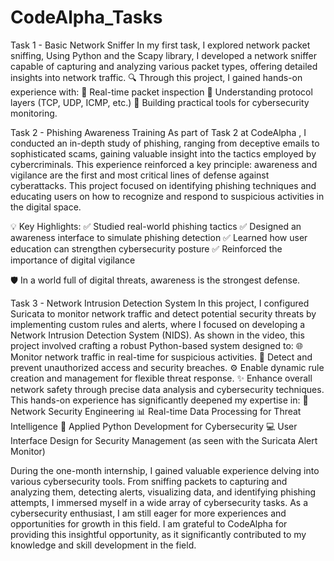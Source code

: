 # CodeAlpha_Tasks

Task 1 - Basic Network Sniffer 
In my first task, I explored network packet sniffing, Using Python and the Scapy library, I developed a network sniffer capable of capturing and analyzing various packet types, offering detailed insights into network traffic. 
🔍 Through this project, I gained hands-on experience with:
 📌 Real-time packet inspection
 📌 Understanding protocol layers (TCP, UDP, ICMP, etc.)
 📌 Building practical tools for cybersecurity monitoring.

 Task 2 - Phishing Awareness Training
 As part of Task 2 at CodeAlpha , I conducted an in-depth study of phishing, ranging from deceptive emails to sophisticated scams, gaining valuable insight into the tactics employed by cybercriminals.
This experience reinforced a key principle: awareness and vigilance are the first and most critical lines of defense against cyberattacks.
This project focused on identifying phishing techniques and educating users on how to recognize and respond to suspicious activities in the digital space.

💡 Key Highlights:
✅ Studied real-world phishing tactics
✅ Designed an awareness interface to simulate phishing detection
✅ Learned how user education can strengthen cybersecurity posture
✅ Reinforced the importance of digital vigilance

🛡️ In a world full of digital threats, awareness is the strongest defense.

Task 3 - Network Intrusion Detection System 
In this project, I configured Suricata to monitor network traffic and detect potential security threats by implementing custom rules and alerts, where I focused on developing a Network Intrusion Detection System (NIDS).
As shown in the video, this project involved crafting a robust Python-based system designed to:
🌐 Monitor network traffic in real-time for suspicious activities.
🚨 Detect and prevent unauthorized access and security breaches.
⚙️ Enable dynamic rule creation and management for flexible threat response.
✨ Enhance overall network safety through precise data analysis and cybersecurity techniques.
This hands-on experience has significantly deepened my expertise in:
🔐 Network Security Engineering
📊 Real-time Data Processing for Threat Intelligence
🐍 Applied Python Development for Cybersecurity
💻 User Interface Design for Security Management (as seen with the Suricata Alert Monitor)


During the one-month internship, I gained valuable experience delving into various cybersecurity tools. From sniffing packets to capturing and analyzing them, detecting alerts, visualizing data, and identifying phishing attempts, I immersed myself in a wide array of cybersecurity tasks. As a cybersecurity enthusiast, I am still eager for more experiences and opportunities for growth in this field. I am grateful to CodeAlpha for providing this insightful opportunity, as it significantly contributed to my knowledge and skill development in the field.
